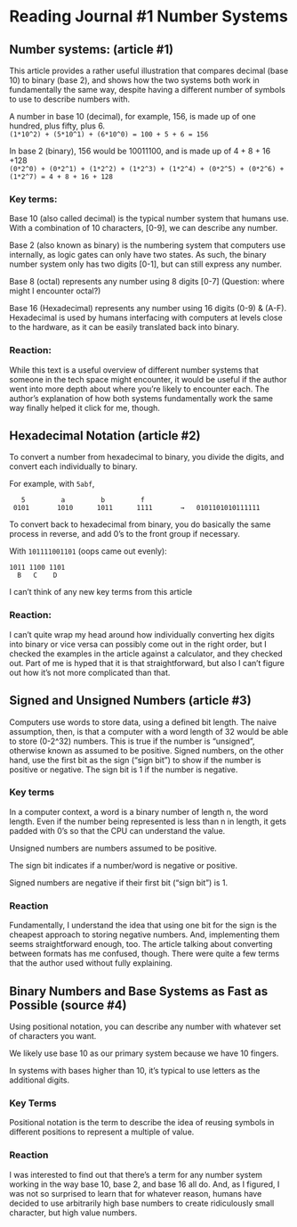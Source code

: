 # Reading Journal #1 Number Systems

## Number systems: (article #1)
This article provides a rather useful illustration that compares decimal (base 10) to binary (base 2), and shows how the two systems both work in fundamentally the same way, despite having a different number of symbols to use to describe numbers with.

A number in base 10 (decimal), for example, 156, is made up of one hundred, plus fifty, plus 6.
<br/>`(1*10^2) + (5*10^1) + (6*10^0) = 100 + 5 + 6 = 156`

In base 2 (binary), 156 would be 10011100, and is made up of 4 + 8 + 16 +128
<br/>`(0*2^0) + (0*2^1) + (1*2^2) + (1*2^3) + (1*2^4) + (0*2^5) + (0*2^6) + (1*2^7) = 4 + 8 + 16 + 128`

### Key terms:
Base 10 (also called decimal) is the typical number system that humans use. With a combination of 10 characters, \[0-9], we can describe any number.

Base 2 (also known as binary) is the numbering system that computers use internally, as logic gates can only have two states. As such, the binary number system only has two digits [0-1], but can still express any number.

Base 8 (octal) represents any number using 8 digits \[0-7] (Question: where might I encounter octal?)

Base 16 (Hexadecimal) represents any number using 16 digits (0-9) & (A-F). Hexadecimal is used by humans interfacing with computers at levels close to the hardware, as it can be easily translated back into binary.

### Reaction:
While this text is a useful overview of different number systems that someone in the tech space might encounter, it would be useful if the author went into more depth about where you’re likely to encounter each. The author’s explanation of how both systems fundamentally work the same way finally helped it click for me, though. 



## Hexadecimal Notation (article #2)
To convert a number from hexadecimal to binary, you divide the digits, and convert each individually to binary.

For example, with `5abf`,
```
   5         a         b         f
 0101       1010      1011      1111       →   0101101010111111
```

To convert back to hexadecimal from binary, you do basically the same process in reverse, and add 0’s to the front group if necessary.

With `101111001101` (oops came out evenly):
```
1011 1100 1101
  B   C    D
```
I can’t think of any new key terms from this article

### Reaction:
I can’t quite wrap my head around how individually converting hex digits into binary or vice versa can possibly come out in the right order, but I checked the examples in the article against a calculator, and they checked out. Part of me is hyped that it is that straightforward, but also I can’t figure out how it’s not more complicated than that.


## Signed and Unsigned Numbers (article #3)
Computers use words to store data, using a defined bit length. The naive assumption, then, is that a computer with a word length of 32 would be able to store (0-2^32) numbers. This is true if the number is “unsigned”, otherwise known as assumed to be positive. Signed numbers, on the other hand, use the first bit as the sign (“sign bit”) to show if the number is positive or negative. The sign bit is 1 if the number is negative.

### Key terms
In a computer context, a word is a binary number of length n, the word length. Even if the number being represented is less than n in length, it gets padded with 0’s so that the CPU can understand the value. 

Unsigned numbers are numbers assumed to be positive.

The sign bit indicates if a number/word is negative or positive.

Signed numbers are negative if their first bit (“sign bit”) is 1.

### Reaction
Fundamentally, I understand the idea that using one bit for the sign is the cheapest approach to storing negative numbers. 
And, implementing them seems straightforward enough, too. The article talking about converting between formats has me confused, though. 
There were quite a few terms that the author used without fully explaining.


## Binary Numbers and Base Systems as Fast as Possible (source #4)
Using positional notation, you can describe any number with whatever set of characters you want.

We likely use base 10 as our primary system because we have 10 fingers.

In systems with bases higher than 10, it’s typical to use letters as the additional digits.

### Key Terms
Positional notation is the term to describe the idea of reusing symbols in different positions to represent a multiple of value.

### Reaction
I was interested to find out that there’s a term for any number system working in the way base 10, base 2, and base 16 all do. And, as I figured, I was not so surprised to learn that for whatever reason, humans have decided to use arbitrarily high base numbers to create ridiculously small character, but high value numbers.
